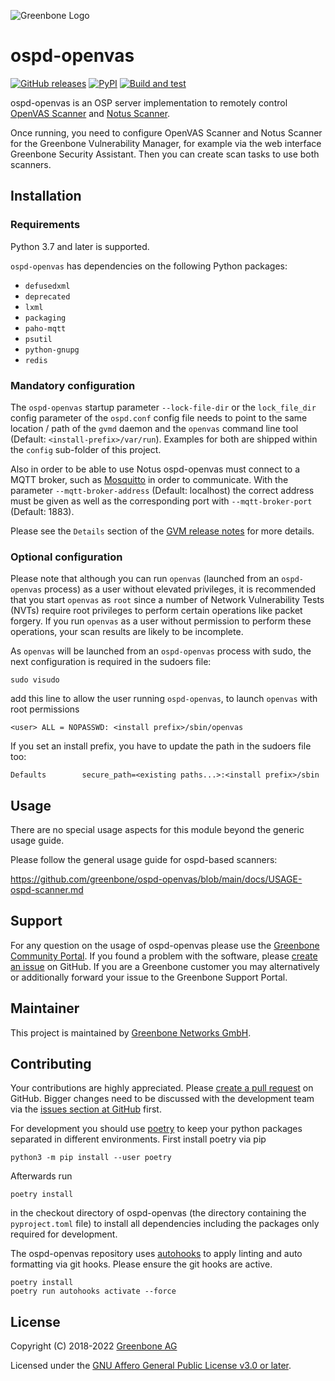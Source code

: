 ![Greenbone Logo](https://www.greenbone.net/wp-content/uploads/gb_new-logo_horizontal_rgb_small.png)

# ospd-openvas

[![GitHub releases](https://img.shields.io/github/release/greenbone/ospd-openvas.svg)](https://github.com/greenbone/ospd-openvas/releases)
[![PyPI](https://img.shields.io/pypi/v/ospd-openvas.svg)](https://pypi.org/project/ospd-openvas/)
[![Build and test](https://github.com/greenbone/ospd-openvas/actions/workflows/ci-python.yml/badge.svg?branch=main)](https://github.com/greenbone/ospd-openvas/actions/workflows/ci-python.yml?query=branch%3Amain++)

ospd-openvas is an OSP server implementation to remotely control
[OpenVAS Scanner](https://github.com/greenbone/openvas-scanner) and [Notus Scanner](https://github.com/greenbone/notus-scanner).

Once running, you need to configure OpenVAS Scanner and Notus Scanner for the Greenbone Vulnerability
Manager, for example via the web interface Greenbone Security Assistant. Then
you can create scan tasks to use both scanners.

## Installation

### Requirements

Python 3.7 and later is supported.

`ospd-openvas` has dependencies on the following Python packages:

- `defusedxml`
- `deprecated`
- `lxml`
- `packaging`
- `paho-mqtt`
- `psutil`
- `python-gnupg`
- `redis`

### Mandatory configuration

The `ospd-openvas` startup parameter `--lock-file-dir` or the `lock_file_dir` config
parameter of the `ospd.conf` config file needs to point to the same location / path of
the `gvmd` daemon and the `openvas` command line tool (Default: `<install-prefix>/var/run`).
Examples for both are shipped within the `config` sub-folder of this project.

Also in order to be able to use Notus ospd-openvas must connect to a MQTT broker, such as [Mosquitto](https://mosquitto.org/) in order to communicate. With the parameter `--mqtt-broker-address` (Default: localhost) the correct address must be given as well as the corresponding port with `--mqtt-broker-port` (Default: 1883).

Please see the `Details` section of the [GVM release notes](https://community.greenbone.net/t/gvm-20-08-stable-initial-release-2020-08-12/6312)
for more details.

### Optional configuration

Please note that although you can run `openvas` (launched from an `ospd-openvas`
process) as a user without elevated privileges, it is recommended that you start
`openvas` as `root` since a number of Network Vulnerability Tests (NVTs) require
root privileges to perform certain operations like packet forgery. If you run
`openvas` as a user without permission to perform these operations, your scan
results are likely to be incomplete.

As `openvas` will be launched from an `ospd-openvas` process with sudo,
the next configuration is required in the sudoers file:

    sudo visudo

add this line to allow the user running `ospd-openvas`, to launch `openvas`
with root permissions

    <user> ALL = NOPASSWD: <install prefix>/sbin/openvas

If you set an install prefix, you have to update the path in the sudoers
file too:

    Defaults        secure_path=<existing paths...>:<install prefix>/sbin

## Usage

There are no special usage aspects for this module beyond the generic usage
guide.

Please follow the general usage guide for ospd-based scanners:

  <https://github.com/greenbone/ospd-openvas/blob/main/docs/USAGE-ospd-scanner.md>

## Support

For any question on the usage of ospd-openvas please use the [Greenbone
Community Portal](https://community.greenbone.net/). If you found a problem
with the software, please [create an
issue](https://github.com/greenbone/ospd-openvas/issues) on GitHub. If you are a
Greenbone customer you may alternatively or additionally forward your issue to
the Greenbone Support Portal.

## Maintainer

This project is maintained by [Greenbone Networks
GmbH](https://www.greenbone.net/).

## Contributing

Your contributions are highly appreciated. Please [create a pull
request](https://github.com/greenbone/ospd-openvas/pulls) on GitHub. Bigger
changes need to be discussed with the development team via the [issues section
at GitHub](https://github.com/greenbone/ospd-openvas/issues) first.

For development you should use [poetry](https://python-poetry.org)
to keep your python packages separated in different environments. First install
poetry via pip

    python3 -m pip install --user poetry

Afterwards run

    poetry install

in the checkout directory of ospd-openvas (the directory containing the
`pyproject.toml` file) to install all dependencies including the packages only
required for development.

The ospd-openvas repository uses [autohooks](https://github.com/greenbone/autohooks)
to apply linting and auto formatting via git hooks. Please ensure the git hooks
are active.

    poetry install
    poetry run autohooks activate --force

## License

Copyright (C) 2018-2022 [Greenbone AG](https://www.greenbone.net/)

Licensed under the [GNU Affero General Public License v3.0 or later](COPYING).
